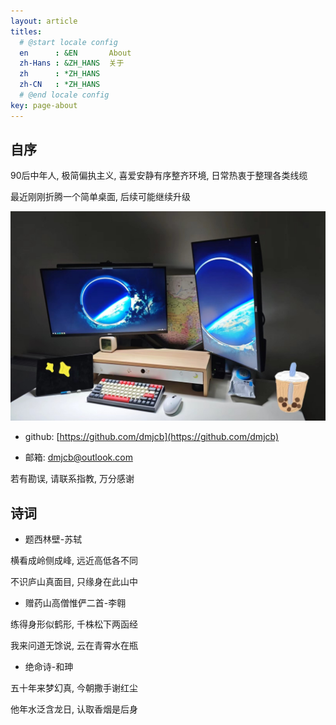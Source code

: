 ```yaml
---
layout: article
titles:
  # @start locale config
  en      : &EN       About
  zh-Hans : &ZH_HANS  关于
  zh      : *ZH_HANS
  zh-CN   : *ZH_HANS
  # @end locale config
key: page-about
---
```


## 自序

90后中年人, 极简偏执主义, 喜爱安静有序整齐环境, 日常热衷于整理各类线缆

最近刚刚折腾一个简单桌面, 后续可能继续升级

![](/Resource/Imgur/workbench.jpg)

- github: [https://github.com/dmjcb](https://github.com/dmjcb)

- 邮箱: dmjcb@outlook.com

若有勘误, 请联系指教, 万分感谢

## 诗词

- 题西林壁-苏轼

横看成岭侧成峰, 远近高低各不同

不识庐山真面目, 只缘身在此山中

- 赠药山高僧惟俨二首-李翱

练得身形似鹤形, 千株松下两函经

我来问道无馀说, 云在青霄水在瓶

- 绝命诗-和珅

五十年来梦幻真, 今朝撒手谢红尘

他年水泛含龙日, 认取香烟是后身

